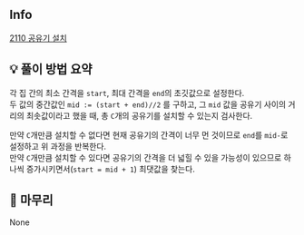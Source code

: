 ## Info
[2110 공유기 설치](https://www.acmicpc.net/problem/2110)

## 💡 풀이 방법 요약
각 집 간의 최소 간격을 `start`, 최대 간격을 `end`의 초깃값으로 설정한다.  
두 값의 중간값인 `mid := (start + end)//2` 를 구하고, 그 `mid` 값을 공유기 사이의 거리의 최솟값이라고 했을 때, 총 `C`개의 공유기를 설치할 수 있는지 검사한다.
  
만약 `C`개만큼 설치할 수 없다면 현재 공유기의 간격이 너무 먼 것이므로 `end`를 `mid-`로 설정하고 위 과정을 반복한다.  
만약 `C`개만큼 설치할 수 있다면 공유기의 간격을 더 넓힐 수 있을 가능성이 있으므로 하나씩 증가시키면서(`start = mid + 1`) 최댓값을 찾는다.

## 🙂 마무리
None
